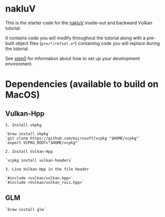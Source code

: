 # nakluV

This is the starter code for the [nakluV](http://naak.love) inside-out and backward Vulkan tutorial.

It contains code you will modify throughout the tutorial along with a pre-built object files (`pre/*/refsol.o*`) containing code you will replace during the tutorial.

See [step0](http://naak.love/step0/) for information about how to set up your development environment.


# Dependencies (available to build on MacOS)

## Vulkan-Hpp 

    1. Install vkpkg

    `brew install vkpkg`
    `git clone https://github.com/microsoft/vcpkg "$HOME/vcpkg"`
    `export VCPKG_ROOT="$HOME/vcpkg"`

    2. Install Vulkan-Hpp

    `vcpkg install vulkan-headers`

    3. Line Vulkan-Hpp in the file header

    `#include <vulkan/vulkan.hpp>`
    `#include <Vulkan/vulkan_raii.hpp>`

## GLM

    `brew install glm`